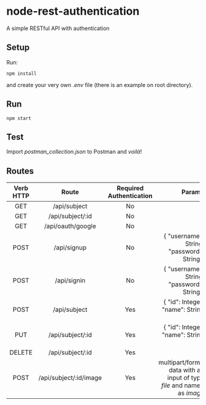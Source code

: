 # node-rest-authentication
A simple RESTful API with authentication

## Setup
Run:

```
npm install
```
and create your very own *.env* file (there is an example on root directory).

## Run
```
npm start
```

## Test
Import *postman_collection.json* to Postman and _voilà_!

## Routes

| Verb HTTP |                Route                        | Required Authentication | Params |
|:---------:|:-------------------------------------------:|:-------:|-------:|
| GET       | /api/subject                |            No           |
| GET       | /api/subject/:id            |            No           |
| GET       | /api/oauth/google           |            No           |
| POST      | /api/signup                 |            No           |{ "username": String, "password": String }
| POST      | /api/signin                 |            No           |{ "username": String, "password": String }
| POST      | /api/subject                |           Yes           |{ "id": Integer, "name": String }
| PUT       | /api/subject/:id            |           Yes           |{ "id": Integer, "name": String }
| DELETE    | /api/subject/:id            |           Yes           |
| POST      | /api/subject/:id/image      |           Yes           |multipart/form-data with an input of type *file* and named as *image*
